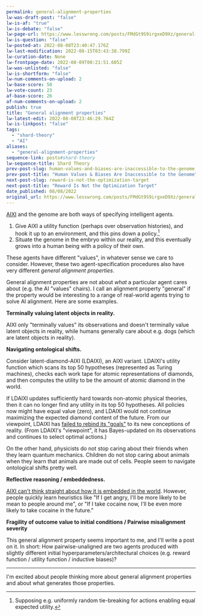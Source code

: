 ```yaml
---
permalink: general-alignment-properties
lw-was-draft-post: "false"
lw-is-af: "true"
lw-is-debate: "false"
lw-page-url: https://www.lesswrong.com/posts/FMdGt9S9irgxeD9Xz/general-alignment-properties
lw-is-question: "false"
lw-posted-at: 2022-08-08T23:40:47.176Z
lw-last-modification: 2022-08-15T03:43:38.799Z
lw-curation-date: None
lw-frontpage-date: 2022-08-09T00:21:51.605Z
lw-was-unlisted: "false"
lw-is-shortform: "false"
lw-num-comments-on-upload: 2
lw-base-score: 50
lw-vote-count: 23
af-base-score: 26
af-num-comments-on-upload: 2
publish: true
title: "General alignment properties"
lw-latest-edit: 2022-08-08T23:46:29.764Z
lw-is-linkpost: "false"
tags: 
  - "shard-theory"
  - "AI"
aliases: 
  - "general-alignment-properties"
sequence-link: posts#shard-theory
lw-sequence-title: Shard Theory
prev-post-slug: human-values-and-biases-are-inaccessible-to-the-genome
prev-post-title: "Human Values & Biases Are Inaccessible to the Genome"
next-post-slug: reward-is-not-the-optimization-target
next-post-title: "Reward Is Not the Optimization Target"
date_published: 08/08/2022
original_url: https://www.lesswrong.com/posts/FMdGt9S9irgxeD9Xz/general-alignment-properties
---
```

[AIXI](https://en.wikipedia.org/wiki/AIXI) and the genome are both ways of specifying intelligent agents. 

1.  Give AIXI a utility function (perhaps over observation histories), and hook it up to an environment, and this pins down a policy.[^1] 
2.  Situate the genome in the embryo within our reality, and this eventually grows into a human being with a policy of their own.

These agents have different "values", in whatever sense we care to consider. However, these two agent-specification procedures also have very different _general alignment properties._ 

General alignment properties are not about _what_ a particular agent cares about (e.g. the AI "values" chairs). I call an alignment property "general" if the property would be interesting to a range of real-world agents trying to solve AI alignment. Here are some examples.

**Terminally valuing latent objects in reality.** 

AIXI only "terminally values" its observations and doesn't terminally value latent objects in reality, while humans generally care about e.g. dogs (which are latent objects in reality).

**Navigating ontological shifts.** 

Consider latent-diamond-AIXI (LDAIXI), an AIXI variant. LDAIXI's utility function which scans its top 50 hypotheses (represented as Turing machines), checks each work tape for atomic representations of diamonds, and then computes the utility to be the amount of atomic diamond in the world. 

If LDAIXI updates sufficiently hard towards non-atomic physical theories, then it can no longer find any utility in its top 50 hypotheses. All policies now might have equal value (zero), and LDAIXI would not continue maximizing the expected diamond content of the future. From our viewpoint, LDAIXI has [failed to rebind its "goals"](https://arbital.com/p/ontology_identification/) to its new conceptions of reality. (From LDAIXI's "viewpoint", it has Bayes-updated on its observations and continues to select optimal actions.)

On the other hand, physicists do not stop caring about their friends when they learn quantum mechanics. Children do not stop caring about animals when they learn that animals are made out of cells. People seem to navigate ontological shifts pretty well. 

**Reflective reasoning / embeddedness.** 

[AIXI can't think straight about how it is embedded in the world](https://www.lesswrong.com/posts/AszKwKyhBPZAnCstA/solomonoff-cartesianism). However, people quickly learn heuristics like "If I get angry, I'll be more likely to be mean to people around me", or "If I take cocaine now, I'll be even more likely to take cocaine in the future." 

**Fragility of outcome value to initial conditions / Pairwise misalignment severity**

This general alignment property seems important to me, and I'll write a post on it. In short: How pairwise-unaligned are two agents produced with slightly different initial hyperparameters/architectural choices (e.g. reward function / utility function / inductive biases)? 

<hr/>


I'm excited about people thinking more about general alignment properties and about what generates those properties.

[^1]: Supposing e.g. uniformly random tie-breaking for actions enabling equal expected utility.